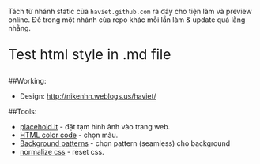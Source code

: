 Tách từ nhánh static của `haviet.github.com` ra đây cho tiện làm và preview online. Để trong một nhánh của repo khác mỗi lần làm & update quá lằng nhằng.

<div><p style="font-size:2em;">Test html style in .md file</p></div>

##Working:
- Design: http://nikenhn.weblogs.us/haviet/

##Tools:
- [placehold.it](http://placehold.it) - đặt tạm hình ảnh vào trang web.
- [HTML color code](http://html-color-codes.info/) - chọn màu.
- [Background patterns](http://subtlepatterns.com/) - chọn pattern (seamless) cho background
- [normalize css](https://github.com/xabeng/normalize.css) - reset css.

